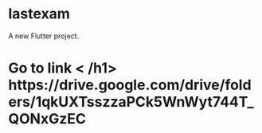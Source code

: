 # lastexam

A new Flutter project.



<h1> Go  to link < /h1>
https://drive.google.com/drive/folders/1qkUXTsszzaPCk5WnWyt744T_QONxGzEC
